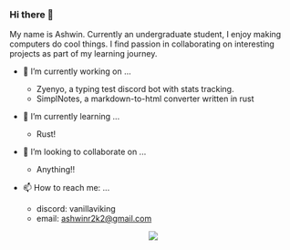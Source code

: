 ### Hi there 👋

<!--
**VanillaViking/VanillaViking** is a ✨ _special_ ✨ repository because its `README.md` (this file) appears on your GitHub profile.

Here are some ideas to get you started:

- 🤔 I’m looking for help with ...
- 💬 Ask me about ...
- 😄 Pronouns: ...
-->

My name is Ashwin. Currently an undergraduate student, I enjoy making computers do cool things. I find passion in collaborating on interesting projects as part of my learning journey.

- 🔭 I’m currently working on ...
    - Zyenyo, a typing test discord bot with stats tracking.
    - SimplNotes, a markdown-to-html converter written in rust

- 🌱 I’m currently learning ...
    - Rust!

- 👯 I’m looking to collaborate on ...
    - Anything!!

- 📫 How to reach me: ...
    - discord: vanillaviking
    - email: ashwinr2k2@gmail.com


<p align="center">
  <a href="https://github.com/VanillaViking">
    <img src="https://komarev.com/ghpvc/?username=VanillaViking&color=blue&style=flat)" />
  </a>
</p>
